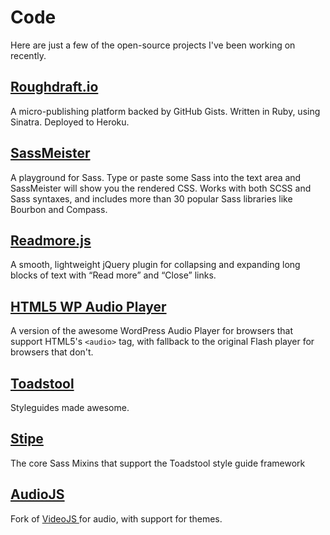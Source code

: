 # Code

Here are just a few of the open-source projects I've been working on recently.


## [ Roughdraft.io ]( http://www.roughdraft.io )

A micro-publishing platform backed by GitHub Gists. Written in Ruby, using Sinatra. Deployed to Heroku.


## [ SassMeister ]( http://sassmeister.com )

A playground for Sass. Type or paste some Sass into the text area and SassMeister will show you the rendered CSS. Works with both SCSS and Sass syntaxes, and includes more than 30 popular Sass libraries like Bourbon and Compass.


## [ Readmore.js ]( /Readmore.js/ )

A smooth, lightweight jQuery plugin for collapsing and expanding long blocks of text with “Read more” and “Close” links.


## [ HTML5 WP Audio Player ]( /html5-WP-audio-player/ )

A version of the awesome WordPress Audio Player for browsers that support HTML5's `<audio>` tag, with fallback to the original Flash player for browsers that don't.


## [ Toadstool ]( https://github.com/Toadstool-Stipe/toadstool )

Styleguides made awesome.


## [ Stipe ]( https://github.com/Toadstool-Stipe/stipe )

The core Sass Mixins that support the Toadstool style guide framework


## [ AudioJS ]( /AudioJS/ )

Fork of [ VideoJS ]( http://videojs.com/ ) for audio, with support for themes.
